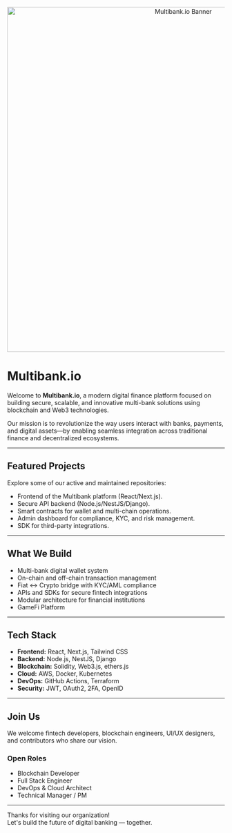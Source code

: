 <p align="center">
  <img src="https://github.com/MultiBankGroup/.github/blob/897ec1f462481eae6f7168410c4f63f445c0f915/profile/assets/banner.jpeg" alt="Multibank.io Banner" width="800"/>
</p>


# Multibank.io

Welcome to **Multibank.io**, a modern digital finance platform focused on building secure, scalable, and innovative multi-bank solutions using blockchain and Web3 technologies.

Our mission is to revolutionize the way users interact with banks, payments, and digital assets—by enabling seamless integration across traditional finance and decentralized ecosystems.

---

## Featured Projects

Explore some of our active and maintained repositories:

- Frontend of the Multibank platform (React/Next.js).
- Secure API backend (Node.js/NestJS/Django).
- Smart contracts for wallet and multi-chain operations.
- Admin dashboard for compliance, KYC, and risk management.
- SDK for third-party integrations.

---

## What We Build

- Multi-bank digital wallet system
- On-chain and off-chain transaction management
- Fiat ↔ Crypto bridge with KYC/AML compliance
- APIs and SDKs for secure fintech integrations
- Modular architecture for financial institutions
- GameFi Platform

---

## Tech Stack

- **Frontend:** React, Next.js, Tailwind CSS
- **Backend:** Node.js, NestJS, Django
- **Blockchain:** Solidity, Web3.js, ethers.js
- **Cloud:** AWS, Docker, Kubernetes
- **DevOps:** GitHub Actions, Terraform
- **Security:** JWT, OAuth2, 2FA, OpenID

---

## Join Us

We welcome fintech developers, blockchain engineers, UI/UX designers, and contributors who share our vision.

### Open Roles
- Blockchain Developer
- Full Stack Engineer
- DevOps & Cloud Architect
- Technical Manager / PM

---

Thanks for visiting our organization!  
Let's build the future of digital banking — together.


